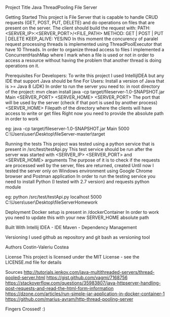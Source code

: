 Project Title
Java ThreadPooling File Server

Getting Started
This project is File Server that is capable to handle CRUD requests (GET, POST, PUT, DELETE) and do operations on files that
are present on the server.
The client should build the request with:
PATH: <SERVER_IP>:<SERVER_PORT>/<FILE_PATH>
METHOD: GET | POST | PUT | DELETE
KEEP_ALIVE: YES/NO
In this moment the concurency of paralel request processing threads is implemented using ThreadPoolExecutor that have 10 Threads.
In order to organize thread access to files I implemented a ConcurrentHashMap where I mark when a file is used or not
in order to access a resource without having the problem that another thread is doing operations on it.

Prerequisites
For Developers: To write this project I used IntellijIDEA but any IDE that support Java should be fine
For Users: Install a version of Java that is >= Java 8 (JDK)
In order to run the server you need to:
in root directory of the project: mvn clean install 
java -cp target/fileserver-1.0-SNAPSHOT.jar Main <SERVER_PORT> <SERVER_HOME>
<SERVER_PORT> The port that will be used by the server (check if that port is used by another process)
<SERVER_HOME> Filepath of the directory where the clients will have access to write or get files
Right now you need to provide the absolute path in order to work
 
eg: java -cp target/fileserver-1.0-SNAPSHOT.jar Main 5000 C:\Users\user\Desktop\fileServer-master\target



Running the tests
This project was tested using a python service that is present in /src/test/testApi.py
This test service should be run after the server was started with <SERVER_IP> <SERVER_PORT> and <SERVER_HOME> arguments
The purpose of it is to check if the requests are processed well by the server, files are returned, created
Until now I tested the server only on Windows environment using Google Chrome browser and Postman application
In order to run the testing service you need to install Python (I tested with 2.7 version) and requests python module

eg: python /src/test/testApi.py localhost 5000 C:\Users\user\Desktop\fileServerHomework


Deployment
Docker setup is present in /dockerContainer
In order to work you need to update this with your new SERVER_HOME absolute path

Built With
Intellij IDEA - IDE
Maven - Dependency Management

Versioning
I used github as repository and git bash as versioning tool

Authors
Costin-Valeriu Costea

License
This project is licensed under the MIT License - see the LICENSE.md file for details

Sources
http://tutorials.jenkov.com/java-multithreaded-servers/thread-pooled-server.html
https://gist.github.com/vagmi/7168756
https://stackoverflow.com/questions/35983807/java-httpserver-handling-post-requests-and-read-the-html-form-information
https://dzone.com/articles/run-simple-jar-application-in-docker-container-1
https://github.com/marius-avram/http-thread-pooling-server

Fingers Crossed! :) 

